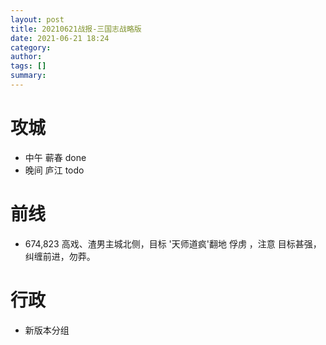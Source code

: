 ```yaml
---
layout: post
title: 20210621战报-三国志战略版
date: 2021-06-21 18:24
category: 
author: 
tags: []
summary: 
---
```


# 攻城
- 中午 蕲春  done
- 晚间 庐江  todo

# 前线
- 674,823  高戏、渣男主城北侧，目标 '天师道疯'翻地 俘虏 ，注意 目标甚强，纠缠前进，勿莽。

# 行政
- 新版本分组